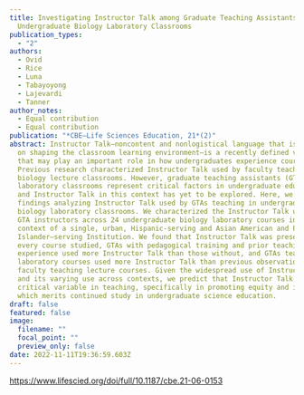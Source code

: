 ```yaml
---
title: Investigating Instructor Talk among Graduate Teaching Assistants in
  Undergraduate Biology Laboratory Classrooms
publication_types:
  - "2"
authors:
  - Ovid
  - Rice
  - Luna
  - Tabayoyong
  - Lajevardi
  - Tanner
author_notes:
  - Equal contribution
  - Equal contribution
publication: "*CBE—Life Sciences Education, 21*(2)"
abstract: Instructor Talk—noncontent and nonlogistical language that is focused
  on shaping the classroom learning environment—is a recently defined variable
  that may play an important role in how undergraduates experience courses.
  Previous research characterized Instructor Talk used by faculty teaching in
  biology lecture classrooms. However, graduate teaching assistants (GTAs) and
  laboratory classrooms represent critical factors in undergraduate education,
  and Instructor Talk in this context has yet to be explored. Here, we present
  findings analyzing Instructor Talk used by GTAs teaching in undergraduate
  biology laboratory classrooms. We characterized the Instructor Talk used by 22
  GTA instructors across 24 undergraduate biology laboratory courses in the
  context of a single, urban, Hispanic-serving and Asian American and Pacific
  Islander–serving Institution. We found that Instructor Talk was present in
  every course studied, GTAs with pedagogical training and prior teaching
  experience used more Instructor Talk than those without, and GTAs teaching
  laboratory courses used more Instructor Talk than previous observations of
  faculty teaching lecture courses. Given the widespread use of Instructor Talk
  and its varying use across contexts, we predict that Instructor Talk may be a
  critical variable in teaching, specifically in promoting equity and inclusion,
  which merits continued study in undergraduate science education.
draft: false
featured: false
image:
  filename: ""
  focal_point: ""
  preview_only: false
date: 2022-11-11T19:36:59.603Z
---
```

<https://www.lifescied.org/doi/full/10.1187/cbe.21-06-0153>